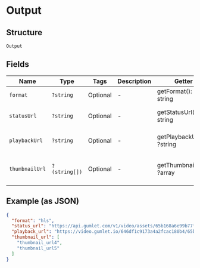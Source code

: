 
# Output

## Structure

`Output`

## Fields

| Name | Type | Tags | Description | Getter | Setter |
|  --- | --- | --- | --- | --- | --- |
| `format` | `?string` | Optional | - | getFormat(): ?string | setFormat(?string format): void |
| `statusUrl` | `?string` | Optional | - | getStatusUrl(): ?string | setStatusUrl(?string statusUrl): void |
| `playbackUrl` | `?string` | Optional | - | getPlaybackUrl(): ?string | setPlaybackUrl(?string playbackUrl): void |
| `thumbnailUrl` | `?(string[])` | Optional | - | getThumbnailUrl(): ?array | setThumbnailUrl(?array thumbnailUrl): void |

## Example (as JSON)

```json
{
  "format": "hls",
  "status_url": "https://api.gumlet.com/v1/video/assets/65b168a6e99b77f116c0e488",
  "playback_url": "https://video.gumlet.io/646df1c9173a4a2fcac180b4/65b168a6e99b77f116c0e488/main.m3u8",
  "thumbnail_url": [
    "thumbnail_url4",
    "thumbnail_url5"
  ]
}
```

